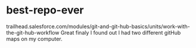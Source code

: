 # best-repo-ever
trailhead.salesforce.com/modules/git-and-git-hub-basics/units/work-with-the-git-hub-workflow
Great finaly I found out I had two different gitHub maps on my computer. 
